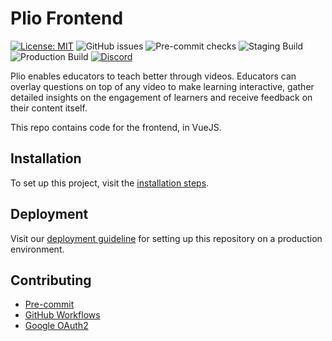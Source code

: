 # Plio Frontend
[![License: MIT](https://img.shields.io/github/license/avantifellows/plio-frontend?color=blue&style=flat-square)](LICENSE)
![GitHub issues](https://img.shields.io/github/issues-raw/avantifellows/plio-frontend?style=flat-square)
![Pre-commit checks](https://img.shields.io/github/workflow/status/avantifellows/plio-frontend/pre-commit/master?label=Pre-commit%20checks&style=flat-square)
![Staging Build](https://img.shields.io/github/workflow/status/avantifellows/plio-frontend/Deploy%20to%20ECS%20-%20staging?label=Staging%20Build&style=flat-square)
![Production Build](https://img.shields.io/github/workflow/status/avantifellows/plio-frontend/Deploy%20to%20ECS%20-%20production?label=Production%20Build&style=flat-square)
[![Discord](https://img.shields.io/discord/717975833226248303.svg?label=&logo=discord&logoColor=ffffff&color=7389D8&labelColor=6A7EC2&style=flat-square)](https://discord.gg/29qYD7fZtZ)

Plio enables educators to teach better through videos. Educators can overlay questions on top of any video to make learning interactive, gather detailed insights on the engagement of learners and receive feedback on their content itself.

This repo contains code for the frontend, in VueJS.

## Installation
To set up this project, visit the [installation steps](docs/INSTALLATION.md).

## Deployment
Visit our [deployment guideline](docs/DEPLOYMENT.md) for setting up this repository on a production environment.


## Contributing
- [Pre-commit](docs/PRE-COMMIT.md)
- [GitHub Workflows](docs/GITHUB-WORKFLOWS.md)
- [Google OAuth2](docs/oauth/GOOGLE-OAUTH2.md)
